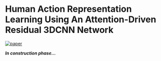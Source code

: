 # Human Action Representation Learning Using An Attention-Driven Residual 3DCNN Network 
[![paper](https://img.shields.io/badge/MDPI|Algorithms-Paper-%3CCOLOR%3E.svg)](https://www.mdpi.com/1999-4893/16/8/369)


***In construction phase...***
